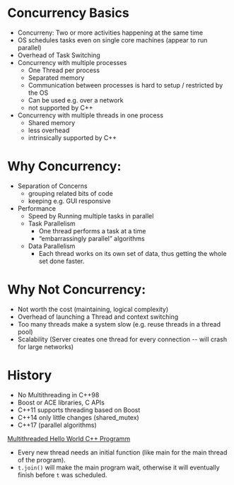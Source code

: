 # Concurrency Basics

- Concurreny: Two or more activities happening at the same time
- OS schedules tasks even on single core machines (appear to run parallel)
- Overhead of Task Switching
- Concurrency with multiple processes
    - One Thread per process
    - Separated memory
    - Communication between processes is hard to setup / restricted by the OS
    - Can be used e.g. over a network
    - not supported by C++
- Concurrency with multiple threads in one process
    - Shared memory
    - less overhead
    - intrinsically supported by C++

# Why Concurrency:

- Separation of Concerns
    - grouping related bits of code
    - keeping e.g. GUI responsive
- Performance
    - Speed by Running multiple tasks in parallel
    - Task Parallelism
        - One thread performs a task at a time
        - “embarrassingly parallel” algorithms
    - Data Parallelism
        - Each thread works on its own set of data, thus getting the whole set done faster.

# Why Not Concurrency:

- Not worth the cost (maintaining, logical complexity)
- Overhead of launching a Thread and context switching
- Too many threads make a system slow (e.g. reuse threads in a thread pool)
- Scalability (Server creates one thread for every connection -- will crash for large networks)

# History

- No Multithreading in C++98
- Boost or ACE libraries, C APIs
- C++11 supports threading based on Boost
- C++14 only little changes (shared_mutex)
- C++17 (parallel algorithms)

[Multithreaded Hello World C++ Programm](https://ideone.com/tdR2oU)

- Every new thread needs an initial function (like main for the main thread of the program).
- `t.join()` will make the main program wait, otherwise it will eventually finish before `t` was scheduled.
